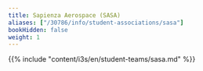 ```yaml
---
title: Sapienza Aerospace (SASA)
aliases: ["/30786/info/student-associations/sasa"]
bookHidden: false
weight: 1
---
```


{{% include "content/i3s/en/student-teams/sasa.md" %}}